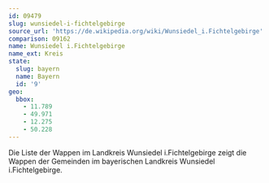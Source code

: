 ```yaml
---
id: 09479
slug: wunsiedel-i-fichtelgebirge
source_url: 'https://de.wikipedia.org/wiki/Wunsiedel_i.Fichtelgebirge'
comparison: 09162
name: Wunsiedel i.Fichtelgebirge
name_ext: Kreis
state:
  slug: bayern
  name: Bayern
  id: '9'
geo:
  bbox:
    - 11.789
    - 49.971
    - 12.275
    - 50.228
---
```


Die Liste der Wappen im Landkreis Wunsiedel i.Fichtelgebirge zeigt die Wappen der Gemeinden im bayerischen Landkreis Wunsiedel i.Fichtelgebirge.
